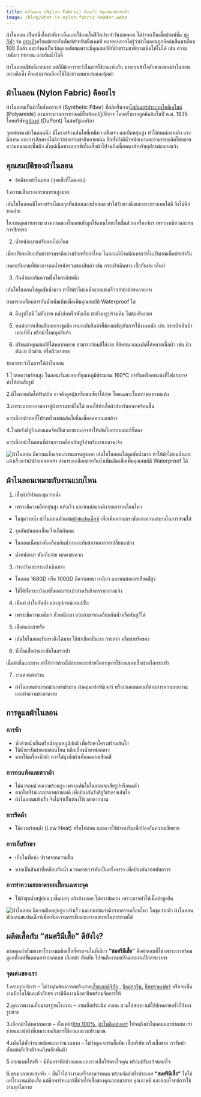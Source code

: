 ```yaml
---
title: ผ้าไนลอน (Nylon Fabric) คืออะไร มีคุณสมบัติอย่างไร
image: /blog/what-is-nylon-fabric-header.webp
---
```


ผ้าไนลอน เป็นหนึ่งในผ้าที่เราเห็นและใช้งานในชีวิตประจำวันบ่อยมาก ไม่ว่าจะเป็นเสื้อผ้าแฟชั่น [ชุดกีฬา](screen-printed-sports-shirts) ร่ม [กระเป๋า](fabric-bag)หรือแม้กระทั่งเต็นท์สำหรับตั้งแคมป์ หลายคนอาจไม่รู้ว่าผ้าไนลอนถูกคิดค้นขึ้นมาเกือบ 100 ปีแล้ว และยังคงเป็นวัสดุยอดนิยมเพราะมีคุณสมบัติที่ผ้าธรรมชาติบางชนิดให้ไม่ได้ เช่น ความเหนียว ทนทาน และกันน้ำได้ดี

ผ้าไนลอนมีข้อดีมากมาย แต่ก็มีข้อควรระวังในการใช้งานเช่นกัน หากเราเข้าใจลักษณะของผ้าไนลอนอย่างลึกซึ้ง ก็จะสามารถเลือกใช้ได้อย่างเหมาะสมและคุ้มค่า

## ผ้าไนลอน (Nylon Fabric) คืออะไร

ผ้าไนลอนเป็นผ้าใยสังเคราะห์ (Synthetic Fiber) ที่ผลิตขึ้นจาก[โพลีเมอร์ประเภทโพลีเอไมด์ ](https://en.wikipedia.org/wiki/Polyamide)(Polyamide) ผ่านกระบวนการทางเคมีในห้องปฏิบัติการ โดยครั้งแรกถูกคิดค้นในปี ค.ศ. 1935 โดยบริษัท[ดูปองท์](https://en.wikipedia.org/wiki/DuPont) (DuPont) ในสหรัฐอเมริกา

จุดเด่นของผ้าไนลอนคือ มีโครงสร้างเส้นใยที่เหนียว แข็งแรง และยืดหยุ่นสูง ทำให้ทนต่อแรงดึง แรงฉีกขาด และการสึกหรอได้ดีกว่าผ้าธรรมชาติหลายชนิด อีกทั้งยังมีน้ำหนักเบาและสามารถผลิตได้หลายความหนาและพื้นผิว ตั้งแต่เนื้อบางแบบซับในเสื้อผ้าไปจนถึงเนื้อหนาสำหรับอุปกรณ์กลางแจ้ง

## คุณสมบัติของผ้าไนลอน

- ข้อดีของผ้าไนลอน (จุดแข็งที่โดดเด่น)

 1.ความแข็งแรงและทนทานสูงมาก

เส้นใยไนลอนมีโครงสร้างโมเลกุลที่แน่นและสม่ำเสมอ ทำให้รับแรงดึงและแรงกระแทกได้ดี จึงไม่ฉีกขาดง่าย

ในงานอุตสาหกรรม บางเกรดของไนลอนยังถูกใช้แทนโลหะในชิ้นส่วนเครื่องจักร เพราะเหนียวและทนการสึกหรอ

2. น้ำหนักเบาแต่รับแรงได้เยี่ยม

เมื่อเปรียบเทียบกับผ้าธรรมชาติอย่างฝ้ายหรือผ้าไหม ไนลอนมีน้ำหนักเบากว่าในปริมาณเนื้อผ้าเท่ากัน

เหมาะกับงานที่ต้องการลดน้ำหนักรวมของสินค้า เช่น กระเป๋าเดินทาง เสื้อกันฝน เต็นท์

3. กันน้ำและกันความชื้นในระดับหนึ่ง

เส้นใยไนลอนไม่ดูดซับน้ำมาก ทำให้ผ้าไม่อมน้ำและแห้งเร็วกว่าผ้าฝ้ายหลายเท่า

สามารถเคลือบสารกันน้ำเพิ่มเติมเพื่อเพิ่มคุณสมบัติ Waterproof ได้

4. คืนรูปได้ดี ไม่ยับง่าย
หลังซักหรือพับเก็บ ผ้ายังคงรูปร่างเดิม ไม่ต้องรีดบ่อย

5. ทนต่อการเสียดสีและแรงขูดขีด
เหมาะกับสินค้าที่ต้องเผชิญกับการใช้งานหนัก เช่น กระเป๋าเดินป่า เบาะที่นั่ง หรือผ้าใบคลุมสินค้า

6. ปรับแต่งคุณสมบัติได้หลากหลาย
สามารถย้อมสีได้ง่าย สีติดทน และผลิตได้หลายเนื้อผิว เช่น ผิวมันเงา ผิวด้าน หรือผิวลายทอ

ข้อควรระวังในการใช้ผ้าไนลอน


1.ไวต่อความร้อนสูง  ไนลอนเริ่มละลายที่อุณหภูมิประมาณ 160°C การรีดหรืออบแห้งที่ไฟแรงอาจทำให้ผ้าเสียรูป

2.มีโอกาสเกิดไฟฟ้าสถิต อาจดึงดูดฝุ่นหรือขนสัตว์ได้ง่าย โดยเฉพาะในสภาพอากาศแห้ง

3.การระบายอากาศอาจสู้ผ้าธรรมชาติไม่ได้ หากใช้ทำเสื้อผ้าสำหรับอากาศร้อนชื้น

ควรเลือกผ้าทอที่โปร่งหรือผสมเส้นใยอื่นเพื่อลดความอบอ้าว


4.ไวต่อรังสียูวี แสงแดดจัดเป็นเวลานานอาจทำให้เส้นใยกรอบและสีซีดลง 

ควรเลือกผ้าไนลอนที่ผ่านการเคลือบกันยูวีสำหรับงานกลางแจ้ง

![ผ้าไนลอน มีความแข็งแรงและทนทานสูงมาก เส้นใยไนลอนไม่ดูดซับน้ำมาก ทำให้ผ้าไม่อมน้ำและแห้งเร็วกว่าผ้าฝ้ายหลายเท่า สามารถเคลือบสารกันน้ำเพิ่มเติมเพื่อเพิ่มคุณสมบัติ Waterproof ได้](/blog/what-is-nylon-fabric-1.jpg)

## ผ้าไนลอนเหมาะกับงานแบบไหน

1. เสื้อผ้ากีฬาและชุดว่ายน้ำ

- เพราะมีความยืดหยุ่นสูง แห้งเร็ว และทนต่อแรงดึงจากการเคลื่อนไหว

- ในชุดว่ายน้ำ ผ้าไนลอนมักผสม[ผ้าสแปนเด็กซ์](what-is-spandex-fabric) เพื่อเพิ่มความกระชับและความสบายในการสวมใส่

2. ชุดกันฝนและเสื้อแจ็กเก็ตกันลม

- ไนลอนเนื้อบางที่เคลือบกันน้ำเหมาะกับสภาพอากาศเปลี่ยนแปลง

- น้ำหนักเบา พับเก็บง่าย พกพาสะดวก

3. กระเป๋าและกระเป๋าเดินทาง

- ไนลอน 1680D หรือ 1000D มีความหนา เหนียว และทนต่อการเสียดสีสูง

- ใช้ได้ทั้งกระเป๋าแฟชั่นและกระเป๋าสำหรับกิจกรรมกลางแจ้ง

4. เต็นท์ ผ้าใบกันน้ำ และอุปกรณ์แคมป์ปิ้ง

- เพราะมีความเหนียว น้ำหนักเบา และสามารถเคลือบกันน้ำหรือกันยูวีได้

5. เชือกและสายรัด

- เส้นใยไนลอนรับแรงดึงได้มาก ใช้ทำเชือกปีนเขา สายลาก หรือสายรัดของ

6. ซับในเสื้อผ้าและซับในกระเป๋า

เนื้อผ้าลื่นและบาง ทำให้การสวมใส่สบายและช่วยยืดอายุการใช้งานของเสื้อผ้าหรือกระเป๋า

7. งานตกแต่งบ้าน

- ผ้าไนลอนสามารถนำมาทำผ้าม่าน ผ้าคลุมเฟอร์นิเจอร์ หรือปลอกหมอนที่ต้องการความทนทานและทำความสะอาดง่าย

## การดูแลผ้าไนลอน

### การซัก

- ซักด้วยน้ำเย็นหรือน้ำอุณหภูมิปกติ เพื่อรักษาโครงสร้างเส้นใย
- ใช้น้ำยาซักผ้าแบบอ่อนโยน หลีกเลี่ยงน้ำยาฟอกขาว
- หากใช้เครื่องซักผ้า ควรใส่ถุงซักผ้าเพื่อลดแรงเสียดสี

### การอบแห้งและตากผ้า

- ไม่ควรอบด้วยความร้อนสูง เพราะเส้นใยไนลอนจะเสียรูปหรือหดตัว
- ตากในที่ร่มและอากาศถ่ายเทดี เพื่อป้องกันรังสียูวีทำลายเส้นใย
- ผ้าไนลอนแห้งเร็ว จึงไม่จำเป็นต้องใช้เวลาตากนาน

### การรีดผ้า

- ใช้ความร้อนต่ำ (Low Heat) หรือไฟอ่อน และควรใช้ผ้ารองรีดเพื่อป้องกันความเสียหาย

### การเก็บรักษา

- เก็บในที่แห้ง ปราศจากความชื้น

- หากเป็นสินค้าที่เคลือบกันน้ำ ควรคลายการพับเป็นครั้งคราว เพื่อป้องกันรอยพับถาวร

### การทำความสะอาดรอยเปื้อนเฉพาะจุด

- ใช้ผ้าชุบน้ำสบู่อ่อนๆ เช็ดเบาๆ แล้วล้างออก ไม่ควรขัดแรง เพราะอาจทำให้เนื้อผ้าขูดขีด

![ผ้าไนลอน มีความยืดหยุ่นสูง แห้งเร็ว และทนต่อแรงดึงจากการเคลื่อนไหว
ในชุดว่ายน้ำ ผ้าไนลอนมักผสมสแปนเด็กซ์เพื่อเพิ่มความกระชับและความสบายในการสวมใส่](/blog/what-is-nylon-fabric-2.jpg)


## ผลิตเสื้อกับ “สมศรีมีเสื้อ” ดียังไง?

หากคุณกำลังมองหาโรงงานผลิตเสื้อที่ครบจบในที่เดียว **“สมศรีมีเสื้อ”** คือคำตอบที่ใช่ เพราะเราพร้อมดูแลตั้งแต่ขั้นตอนการออกแบบ เลือกผ้า ตัดเย็บ ไปจนถึงงานสกรีนและงานปักครบวงจร

### จุดเด่นของเรา

1.ครบทุกบริการ – ไม่ว่าคุณต้องการสกรีนลาย[เสื้อแบบดิจิทัล](what-is-dtg-screen) , [ซิลค์สกรีน](what-is-silks-creen), [ฮีททรานเฟอร์](what-is-transfer-printing) หรือจะเป็นงานปักโลโก้และตัวอักษร เรามีทีมงานมืออาชีพพร้อมจัดการให้

2.คุณภาพงานเย็บมาตรฐานโรงงาน – งานเย็บประณีต คงทน สวมใส่สบาย แม้ใช้ซักหลายครั้งก็ยังคงรูปสวย

3.เลือกผ้าได้หลากหลาย – ตั้งแต่ผ้า[ฝ้าย 100%](what-is-cotton-and-why-should-you-choose-it), [ผ้าโพลีเอสเตอร์](what-is-polyester-fabric-used-for) ไปจนถึงผ้าไนลอนและผ้าผสม เราช่วยแนะนำผ้าที่เหมาะสมกับการใช้งานและงบประมาณ

4.ผลิตได้ทั้งจำนวนน้อยและจำนวนมาก – ไม่ว่าคุณจะทำเสื้อทีม เสื้อบริษัท หรือเสื้อขาย เรารับทำตั้งแต่หลักสิบตัวจนถึงหลักพันตัว

5.ออกแบบให้ฟรี – มีทีมกราฟิกช่วยออกแบบลายเสื้อให้ตรงใจคุณ พร้อมปรับแก้จนพอใจ

6.ตรงเวลาและส่งจริง – มั่นใจได้ว่างานเสร็จตามกำหนด พร้อมจัดส่งทั่วประเทศ
**“สมศรีมีเสื้อ”** ไม่ใช่แค่โรงงานผลิตเสื้อ แต่คือพาร์ทเนอร์ที่ช่วยให้เสื้อของคุณออกมาสวย คุณภาพดี และตอบโจทย์การใช้งานทุกโอกาส





